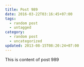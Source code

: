 ```yaml
---
title: Post 989
date: 2016-03-22T03:16:45+07:00
tags:
  - random post
  - untagged
category:
  - random post
  - uncategorized
updated: 2013-08-15T08:20:24+07:00
---
```

This is content of post 989
